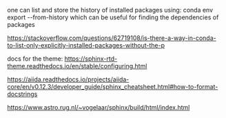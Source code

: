 

one can list and store the history of installed packages using:
conda env export --from-history
which can be useful for finding the dependencies of packages

https://stackoverflow.com/questions/62719108/is-there-a-way-in-conda-to-list-only-explicitly-installed-packages-without-the-p


docs for the theme:
https://sphinx-rtd-theme.readthedocs.io/en/stable/configuring.html


https://aiida.readthedocs.io/projects/aiida-core/en/v0.12.3/developer_guide/sphinx_cheatsheet.html#how-to-format-docstrings

https://www.astro.rug.nl/~vogelaar/sphinx/build/html/index.html
